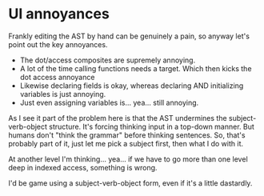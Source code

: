 # UI annoyances

Frankly editing the AST by hand can be genuinely a pain, so anyway let's point out the key annoyances.

- The dot/access composites are supremely annoying.
- A lot of the time calling functions needs a target. Which then kicks the dot access annoyance
- Likewise declaring fields is okay, whereas declaring AND initializing variables is just annoying.
- Just even assigning variables is... yea... still annoying.

As I see it part of the problem here is that the AST undermines the subject-verb-object structure. It's forcing thinking input in a top-down manner. But humans don't "think the grammar" before thinking sentences. So, that's probably part of it, just let me pick a subject first, then what I do with it.

At another level I'm thinking... yea... if we have to go more than one level deep in indexed access, something is wrong.

I'd be game using a subject-verb-object form, even if it's a little dastardly.
